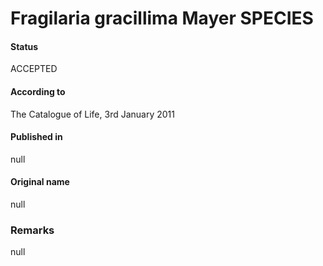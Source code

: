 Fragilaria gracillima Mayer SPECIES
=======

#### Status
ACCEPTED

#### According to
The Catalogue of Life, 3rd January 2011

#### Published in
null

#### Original name
null

### Remarks
null